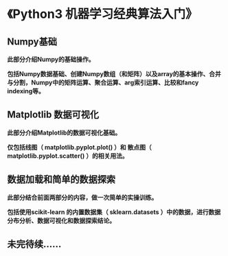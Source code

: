 # 《Python3 机器学习经典算法入门》
## Numpy基础
**此部分介绍Numpy的基础操作。**

**包括Numpy数据基础、创建Numpy数组（和矩阵）以及array的基本操作、合并与分割，Numpy中的矩阵运算、聚合运算、arg索引运算、比较和fancy indexing等。**

## Matplotlib 数据可视化
**此部分介绍Matplotlib的数据可视化基础。**

**仅包括线图（ matplotlib.pyplot.plot() ）和 散点图（ matplotlib.pyplot.scatter() ）的相关用法。**

## 数据加载和简单的数据探索
**此部分结合前面两部分的内容，做一次简单的实操训练。**

**包括使用scikit-learn 的内置数据集（ sklearn.datasets ）中的数据，进行数据分布分析、数据可视化和数据探索结论。**

## 未完待续......




